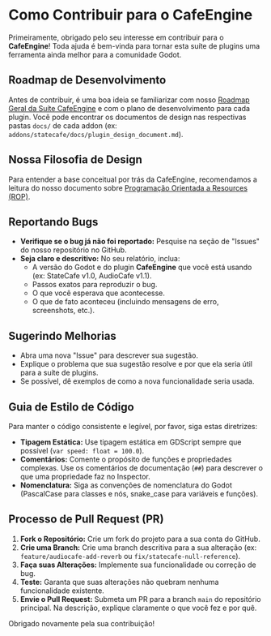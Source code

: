 # Como Contribuir para o CafeEngine

Primeiramente, obrigado pelo seu interesse em contribuir para o **CafeEngine**! Toda ajuda é bem-vinda para tornar esta suíte de plugins uma ferramenta ainda melhor para a comunidade Godot.

## Roadmap de Desenvolvimento

Antes de contribuir, é uma boa ideia se familiarizar com nosso [Roadmap Geral da Suíte CafeEngine](roadmap.md) e com o plano de desenvolvimento para cada plugin. Você pode encontrar os documentos de design nas respectivas pastas `docs/` de cada addon (ex: `addons/statecafe/docs/plugin_design_document.md`).

## Nossa Filosofia de Design

Para entender a base conceitual por trás da CafeEngine, recomendamos a leitura do nosso documento sobre [Programação Orientada a Resources (ROP)](ROP.md).

## Reportando Bugs

-   **Verifique se o bug já não foi reportado:** Pesquise na seção de "Issues" do nosso repositório no GitHub.
-   **Seja claro e descritivo:** No seu relatório, inclua:
    -   A versão do Godot e do plugin **CafeEngine** que você está usando (ex: StateCafe v1.0, AudioCafe v1.1).
    -   Passos exatos para reproduzir o bug.
    -   O que você esperava que acontecesse.
    -   O que de fato aconteceu (incluindo mensagens de erro, screenshots, etc.).

## Sugerindo Melhorias

-   Abra uma nova "Issue" para descrever sua sugestão.
-   Explique o problema que sua sugestão resolve e por que ela seria útil para a suíte de plugins.
-   Se possível, dê exemplos de como a nova funcionalidade seria usada.

## Guia de Estilo de Código

Para manter o código consistente e legível, por favor, siga estas diretrizes:

-   **Tipagem Estática:** Use tipagem estática em GDScript sempre que possível (`var speed: float = 100.0`).
-   **Comentários:** Comente o propósito de funções e propriedades complexas. Use os comentários de documentação (`##`) para descrever o que uma propriedade faz no Inspector.
-   **Nomenclatura:** Siga as convenções de nomenclatura do Godot (PascalCase para classes e nós, snake_case para variáveis e funções).

## Processo de Pull Request (PR)

1.  **Fork o Repositório:** Crie um fork do projeto para a sua conta do GitHub.
2.  **Crie uma Branch:** Crie uma branch descritiva para a sua alteração (ex: `feature/audiocafe-add-reverb` ou `fix/statecafe-null-reference`).
3.  **Faça suas Alterações:** Implemente sua funcionalidade ou correção de bug.
4.  **Teste:** Garanta que suas alterações não quebram nenhuma funcionalidade existente.
5.  **Envie o Pull Request:** Submeta um PR para a branch `main` do repositório principal. Na descrição, explique claramente o que você fez e por quê.

Obrigado novamente pela sua contribuição!
